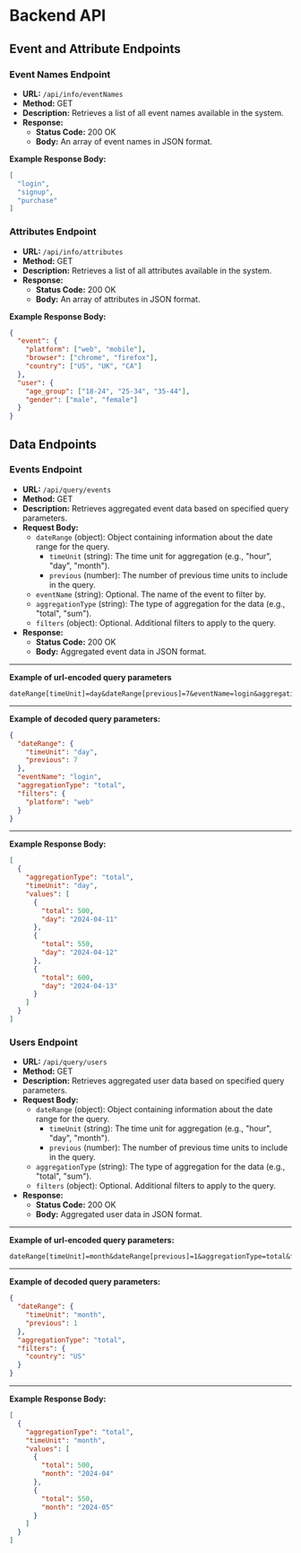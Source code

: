 # Backend API
## Event and Attribute Endpoints

### Event Names Endpoint

- **URL:** `/api/info/eventNames`
- **Method:** GET
- **Description:** Retrieves a list of all event names available in the system.
- **Response:**
  - **Status Code:** 200 OK
  - **Body:** An array of event names in JSON format.

**Example Response Body:**
```json
[
  "login",
  "signup",
  "purchase"
]
```

### Attributes Endpoint

- **URL:** `/api/info/attributes`
- **Method:** GET
- **Description:** Retrieves a list of all attributes available in the system.
- **Response:**
  - **Status Code:** 200 OK
  - **Body:** An array of attributes in JSON format.

**Example Response Body:**
```json
{
  "event": {
    "platform": ["web", "mobile"],
    "browser": ["chrome", "firefox"],
    "country": ["US", "UK", "CA"]
  },
  "user": {
    "age_group": ["18-24", "25-34", "35-44"],
    "gender": ["male", "female"]
  }
}
```

## Data Endpoints

### Events Endpoint

- **URL:** `/api/query/events`
- **Method:** GET
- **Description:** Retrieves aggregated event data based on specified query parameters.
- **Request Body:**
  - `dateRange` (object): Object containing information about the date range for the query.
    - `timeUnit` (string): The time unit for aggregation (e.g., "hour", "day", "month").
    - `previous` (number): The number of previous time units to include in the query.
  - `eventName` (string): Optional. The name of the event to filter by.
  - `aggregationType` (string): The type of aggregation for the data (e.g., "total", "sum").
  - `filters` (object): Optional. Additional filters to apply to the query.
- **Response:**
  - **Status Code:** 200 OK
  - **Body:** Aggregated event data in JSON format.
---
**Example of url-encoded query parameters**
```
dateRange[timeUnit]=day&dateRange[previous]=7&eventName=login&aggregationType=total&filters[platform]=web
```
---
**Example of decoded query parameters:**
```json
{
  "dateRange": {
    "timeUnit": "day",
    "previous": 7
  },
  "eventName": "login",
  "aggregationType": "total",
  "filters": {
    "platform": "web"
  }
}
```
---
**Example Response Body:**
```json
[
  {
    "aggregationType": "total",
    "timeUnit": "day",
    "values": [
      {
        "total": 500,
        "day": "2024-04-11"
      },
      {
        "total": 550,
        "day": "2024-04-12"
      },
      {
        "total": 600,
        "day": "2024-04-13"
      }
    ]
  }
]
```

### Users Endpoint

- **URL:** `/api/query/users`
- **Method:** GET
- **Description:** Retrieves aggregated user data based on specified query parameters.
- **Request Body:**
  - `dateRange` (object): Object containing information about the date range for the query.
    - `timeUnit` (string): The time unit for aggregation (e.g., "hour", "day", "month").
    - `previous` (number): The number of previous time units to include in the query.
  - `aggregationType` (string): The type of aggregation for the data (e.g., "total", "sum").
  - `filters` (object): Optional. Additional filters to apply to the query.
- **Response:**
  - **Status Code:** 200 OK
  - **Body:** Aggregated user data in JSON format.

---
**Example of url-encoded query parameters:**
```
dateRange[timeUnit]=month&dateRange[previous]=1&aggregationType=total&filters[country]=US
```
---
**Example of decoded query parameters:**

```json
{
  "dateRange": {
    "timeUnit": "month",
    "previous": 1
  },
  "aggregationType": "total",
  "filters": {
    "country": "US"
  }
}
```
---
**Example Response Body:**
```json
[
  {
    "aggregationType": "total",
    "timeUnit": "month",
    "values": [
      {
        "total": 500,
        "month": "2024-04"
      },
      {
        "total": 550,
        "month": "2024-05"
      }
    ]
  }
]
```
